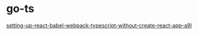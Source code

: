 # go-ts

[setting-up-react-babel-webpack-typescript-without-create-react-app-a9l](https://dev.to/rinconcamilo/setting-up-react-babel-webpack-typescript-without-create-react-app-a9l)
